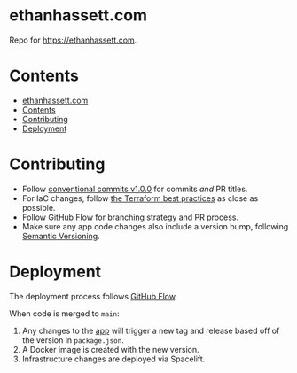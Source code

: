 # ethanhassett.com

Repo for https://ethanhassett.com.

# Contents

- [ethanhassett.com](#ethanhassettcom)
- [Contents](#contents)
- [Contributing](#contributing)
- [Deployment](#deployment)

# Contributing

- Follow [conventional commits v1.0.0](https://www.conventionalcommits.org/en/v1.0.0/) for commits _and_ PR titles.
- For IaC changes, follow [the Terraform best practices](https://www.terraform-best-practices.com) as close as possible.
- Follow [GitHub Flow](https://githubflow.github.io) for branching strategy and PR process.
- Make sure any app code changes also include a version bump, following [Semantic Versioning](https://semver.org).

# Deployment

The deployment process follows [GitHub Flow](https://githubflow.github.io).

When code is merged to `main`:

1. Any changes to the [app](./app/) will trigger a new tag and release based off of the version in `package.json`.
2. A Docker image is created with the new version.
3. Infrastructure changes are deployed via Spacelift.
